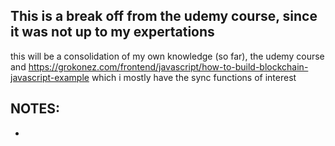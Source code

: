 This is a break off from the udemy course, since it was not up to my expertations
---
this will be a consolidation of my own knowledge (so far), the udemy course and https://grokonez.com/frontend/javascript/how-to-build-blockchain-javascript-example
which i mostly have the sync functions of interest


NOTES:
------


-